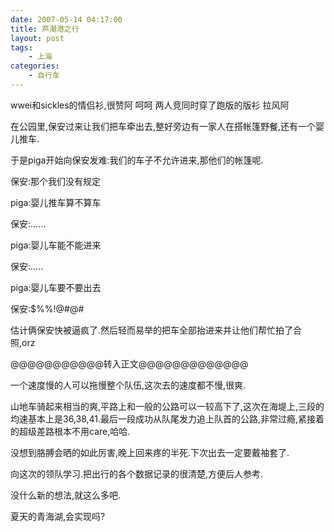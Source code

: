 ```yaml
---
date: 2007-05-14 04:17:00
title: 芦潮港之行
layout: post
tags:
    - 上海
categories:
    - 自行车
---
```

wwei和sickles的情侣衫,很赞阿 呵呵 两人竞同时穿了跑版的版衫 拉风阿

在公园里,保安过来让我们把车牵出去,整好旁边有一家人在搭帐篷野餐,还有一个婴儿推车.

于是piga开始向保安发难:我们的车子不允许进来,那他们的帐篷呢.

保安:那个我们没有规定

piga:婴儿推车算不算车

保安:......

piga:婴儿车能不能进来

保安:.....

piga:婴儿车要不要出去

保安:$%%!@#@#

估计俩保安快被逼疯了.然后轻而易举的把车全部抬进来并让他们帮忙拍了合照,orz

@@@@@@@@@@@转入正文@@@@@@@@@@@@@

一个速度慢的人可以拖慢整个队伍,这次去的速度都不慢,很爽.

山地车骑起来相当的爽,平路上和一般的公路可以一较高下了,这次在海堤上,三段的均速基本上是36,38,41.最后一段成功从队尾发力追上队首的公路,非常过瘾,紧接着的超级差路根本不用care,哈哈.

没想到胳膊会晒的如此厉害,晚上回来疼的半死.下次出去一定要戴袖套了.

向这次的领队学习.把出行的各个数据记录的很清楚,方便后人参考.

没什么新的想法,就这么多吧.

夏天的青海湖,会实现吗?
